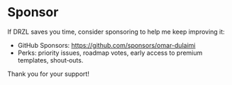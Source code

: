 # Sponsor

If DRZL saves you time, consider sponsoring to help me keep improving it:

- GitHub Sponsors: https://github.com/sponsors/omar-dulaimi
- Perks: priority issues, roadmap votes, early access to premium templates, shout‑outs.

Thank you for your support!
